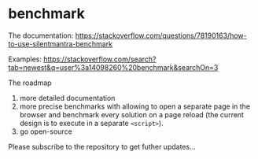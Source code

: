 # benchmark

The documentation: https://stackoverflow.com/questions/78190163/how-to-use-silentmantra-benchmark

Examples: https://stackoverflow.com/search?tab=newest&q=user%3a14098260%20benchmark&searchOn=3

The roadmap

1. more detailed documentation
2. more precise benchmarks with allowing to open a separate page in the browser and benchmark every solution on a page reload
   (the current design is to execute in a separate `<script>`).
4. go open-source

Please subscribe to the repository to get futher updates...
